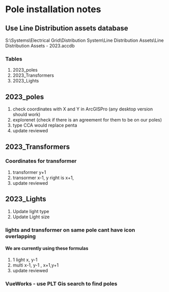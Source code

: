 # Pole installation notes

## Use Line Distribution assets database
S:\Systems\Electrical Grid\Distribution System\Line Distribution Assets\Line Distribution Assets - 2023.accdb

### Tables
1. 2023_poles
2. 2023_Transformers
3. 2023_Lights

## 2023_poles
1. check coordinates with X and Y in ArcGISPro (any desktop version should work)
2. explorenet (check if there is an agreement for them to be on our poles)
3. type CCA would replace penta
4. update reviewed

## 2023_Transformers
### Coordinates for transformer

1. transformer y+1
2. transormer x-1, y right is x+1,
3. update reviewed

## 2023_Lights
1. Update light type
2. Update Light size

### lights and transformer on same pole cant have icon overlapping
#### We are currently using these formulas
1. 1 light x, y-1
2. multi x-1, y-1 , x+1,y+1
3. update reviewed

### VueWorks - use PLT Gis search to find poles
